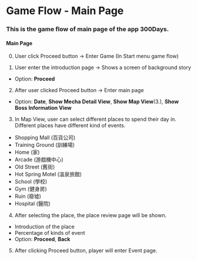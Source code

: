 # Game Flow - Main Page

### This is the game flow of main page of the app 300Days. 

#### Main Page

0. User click Proceed button -> Enter Game (In Start menu game flow)

1. User enter the introduction page -> Shows a screen of background story 
  
  - Option: **Proceed**

2. After user clicked Proceed button -> Enter main page
  
  - Option: **Date**, **Show Mecha Detail View**, **Show Map View**(3.), **Show Boss Information View**

3. In Map View, user can select different places to spend their day in. Different places have different kind of events.

  - Shopping Mall (百貨公司)
  - Training Ground (訓練場)
  - Home (家)
  - Arcade (游戲機中心)
  - Old Street (舊街)
  - Hot Spring Motel (溫泉旅館)
  - School (學校)
  - Gym (健身房)
  - Ruin (廢墟)
  - Hospital (醫院)

4. After selecting the place, the place review page will be shown. 
  - Introduction of the place
  - Percentage of kinds of event 
  - Option: **Proceed**, **Back**

5. After clicking Proceed button, player will enter Event page.


